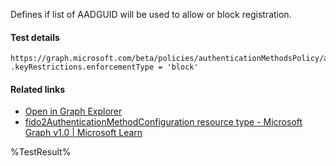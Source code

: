 Defines if list of AADGUID will be used to allow or block registration.



#### Test details
```
https://graph.microsoft.com/beta/policies/authenticationMethodsPolicy/authenticationMethodConfigurations('Fido2')
.keyRestrictions.enforcementType = 'block'
```

#### Related links

- [Open in Graph Explorer](https://developer.microsoft.com/en-us/graph/graph-explorer?request=policies/authenticationMethodsPolicy/authenticationMethodConfigurations('Fido2')&method=GET&version=beta&GraphUrl=https://graph.microsoft.com)
- [fido2AuthenticationMethodConfiguration resource type - Microsoft Graph v1.0 | Microsoft Learn](https://learn.microsoft.com/en-us/graph/api/resources/fido2authenticationmethodconfiguration)


<!--- Results --->
%TestResult%
